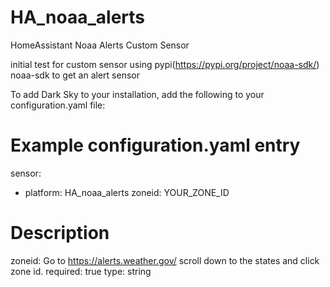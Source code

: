 # HA_noaa_alerts
HomeAssistant Noaa Alerts Custom Sensor

initial test for custom sensor using pypi(https://pypi.org/project/noaa-sdk/) noaa-sdk to get an alert sensor


To add Dark Sky to your installation, add the following to your configuration.yaml file:

# Example configuration.yaml entry
sensor:
  - platform: HA_noaa_alerts
    zoneid: YOUR_ZONE_ID

# Description
zoneid: Go to https://alerts.weather.gov/ scroll down to the states and click zone id. required: true type: string 
